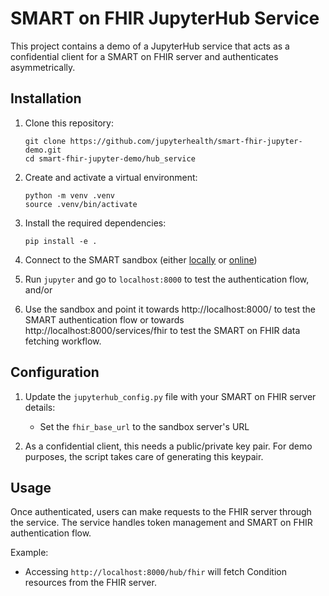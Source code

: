 # SMART on FHIR JupyterHub Service

This project contains a demo of a JupyterHub service that acts as a confidential client for a SMART on FHIR server and authenticates asymmetrically.

## Installation

1. Clone this repository:

   ```
   git clone https://github.com/jupyterhealth/smart-fhir-jupyter-demo.git
   cd smart-fhir-jupyter-demo/hub_service
   ```

2. Create and activate a virtual environment:

   ```
   python -m venv .venv
   source .venv/bin/activate
   ```

3. Install the required dependencies:

   ```
   pip install -e .
   ```

4. Connect to the SMART sandbox (either [locally](https://github.com/smart-on-fhir/smart-launcher-v2/) or [online](https://launch.smarthealthit.org/))

5. Run `jupyter` and go to `localhost:8000` to test the authentication flow, and/or

6. Use the sandbox and point it towards http://localhost:8000/ to test the SMART authentication flow or towards http://localhost:8000/services/fhir to test the SMART on FHIR data fetching workflow.

## Configuration

1. Update the `jupyterhub_config.py` file with your SMART on FHIR server details:

   - Set the `fhir_base_url` to the sandbox server's URL

2. As a confidential client, this needs a public/private key pair. For demo purposes, the script takes care of generating this keypair.

## Usage

Once authenticated, users can make requests to the FHIR server through the service. The service handles token management and SMART on FHIR authentication flow.

Example:

- Accessing `http://localhost:8000/hub/fhir` will fetch Condition resources from the FHIR server.
